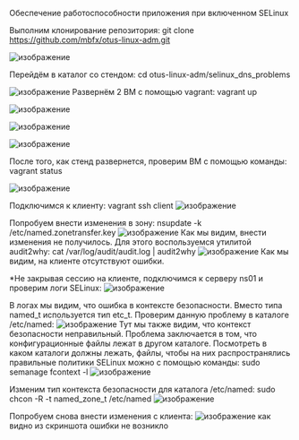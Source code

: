 Обеспечение работоспособности приложения при включенном SELinux

Выполним клонирование репозитория: git clone https://github.com/mbfx/otus-linux-adm.git

![изображение](https://github.com/AlexanderSerg-jun/hw_SELinux_p2/assets/85576634/74b296bb-2722-4210-9fc9-72c032a1c612)


Перейдём в каталог со стендом: cd otus-linux-adm/selinux_dns_problems

![изображение](https://github.com/AlexanderSerg-jun/hw_SELinux_p2/assets/85576634/2534db6a-525c-43cd-b3be-63fcf4259afb)
Развернём 2 ВМ с помощью vagrant: vagrant up

![изображение](https://github.com/AlexanderSerg-jun/hw_SELinux_p2/assets/85576634/65b546bd-2135-4368-9bab-f21a97b56ccf)

![изображение](https://github.com/AlexanderSerg-jun/hw_SELinux_p2/assets/85576634/00bf707c-88c5-4f6e-80ce-bc7a5a415d1e)

![изображение](https://github.com/AlexanderSerg-jun/hw_SELinux_p2/assets/85576634/b0e17b95-4733-44cc-bee5-cc38ba4600c6)

После того, как стенд развернется, проверим ВМ с помощью команды: vagrant status

![изображение](https://github.com/AlexanderSerg-jun/hw_SELinux_p2/assets/85576634/8940c15d-a4c5-4528-8ed3-81c3dd8d68d4)

Подключимся к клиенту: vagrant ssh client
![изображение](https://github.com/AlexanderSerg-jun/hw_SELinux_p2/assets/85576634/e3d4c52e-3053-4e7a-ac7e-4505d59e7e3d)

Попробуем внести изменения в зону: nsupdate -k /etc/named.zonetransfer.key
![изображение](https://github.com/AlexanderSerg-jun/hw_SELinux_p2/assets/85576634/3763ab31-7117-4c37-9f83-d21e2f9cd35a)
Как мы видим, внести изменения не получилось. 
Для этого воспользуемся утилитой audit2why: cat /var/log/audit/audit.log | audit2why
![изображение](https://github.com/AlexanderSerg-jun/hw_SELinux_p2/assets/85576634/ad4e9435-8658-4ca6-9242-cff03809ba0a)
Как мы видим, на клиенте отсутствуют ошибки. 

*Не закрывая сессию на клиенте, подключимся к серверу ns01 и проверим логи SELinux:
![изображение](https://github.com/AlexanderSerg-jun/hw_SELinux_p2/assets/85576634/654e9130-e3cb-4c1d-b402-5b670bc90754)

В логах мы видим, что ошибка в контексте безопасности. Вместо типа named_t используется тип etc_t.
Проверим данную проблему в каталоге /etc/named:
![изображение](https://github.com/AlexanderSerg-jun/hw_SELinux_p2/assets/85576634/58e2d573-1856-4c1b-a60f-030f3ce7770c)
Тут мы также видим, что контекст безопасности неправильный. Проблема заключается в том, что конфигурационные файлы лежат в другом каталоге. Посмотреть в каком каталоги должны лежать, файлы, чтобы на них распространялись правильные политики SELinux можно с помощью команды: sudo semanage fcontext -l 
![изображение](https://github.com/AlexanderSerg-jun/hw_SELinux_p2/assets/85576634/6c66e16d-a230-4f69-a04a-143914b52c00)

Изменим тип контекста безопасности для каталога /etc/named: sudo chcon -R -t named_zone_t /etc/named
![изображение](https://github.com/AlexanderSerg-jun/hw_SELinux_p2/assets/85576634/1c0667eb-9c44-46cc-adef-8ccdebc2075e)

Попробуем снова внести изменения с клиента: 
![изображение](https://github.com/AlexanderSerg-jun/hw_SELinux_p2/assets/85576634/b8616966-313b-4352-8b0e-dbdafad8e15b)
как видно из скриншота ошибки не возникло







